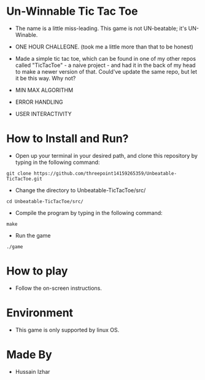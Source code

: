 # Un-Winnable Tic Tac Toe
- The name is a little miss-leading. This game is not UN-beatable; it's UN-Winable. 
- ONE HOUR CHALLEGNE. (took me a little more than that to be honest)
- Made a simple tic tac toe, which can be found in one of my other repos called "TicTacToe" - a naive project - and had it in the back of my head to make a newer version of that. Could've update the same repo, but let it be this way. Why not?

- MIN MAX ALGORITHM 
- ERROR HANDLING 
- USER INTERACTIVITY

# How to Install and Run?
- Open up your terminal in your desired path, and clone this repository by typing in the following command: 

```git clone https://github.com/threepoint14159265359/Unbeatable-TicTacToe.git```

- Change the directory to Unbeatable-TicTacToe/src/

```cd Unbeatable-TicTacToe/src/```

- Compile the program by typing in the following command:

```make```

- Run the game

```./game```

# How to play 
 - Follow the on-screen instructions.
 
# Environment 
- This game is only supported by linux OS.

# Made By 
- Hussain Izhar
